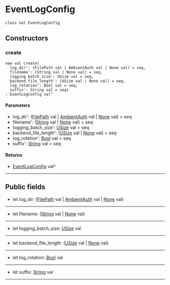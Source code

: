 # EventLogConfig

```pony
class val EventLogConfig
```

## Constructors

### create

```pony
new val create(
  log_dir': (FilePath val | AmbientAuth val | None val) = seq,
  filename': (String val | None val) = seq,
  logging_batch_size': USize val = seq,
  backend_file_length': (USize val | None val) = seq,
  log_rotation': Bool val = seq,
  suffix': String val = seq)
: EventLogConfig val^
```
#### Parameters

*   log_dir': ([FilePath](files-FilePath) val | [AmbientAuth](builtin-AmbientAuth) val | [None](builtin-None) val) = seq
*   filename': ([String](builtin-String) val | [None](builtin-None) val) = seq
*   logging_batch_size': [USize](builtin-USize) val = seq
*   backend_file_length': ([USize](builtin-USize) val | [None](builtin-None) val) = seq
*   log_rotation': [Bool](builtin-Bool) val = seq
*   suffix': [String](builtin-String) val = seq

#### Returns

* [EventLogConfig](wallaroo-ent-recovery-EventLogConfig) val^

---

## Public fields

* let log_dir: ([FilePath](files-FilePath) val | [AmbientAuth](builtin-AmbientAuth) val | [None](builtin-None) val)

---

* let filename: ([String](builtin-String) val | [None](builtin-None) val)

---

* let logging_batch_size: [USize](builtin-USize) val

---

* let backend_file_length: ([USize](builtin-USize) val | [None](builtin-None) val)

---

* let log_rotation: [Bool](builtin-Bool) val

---

* let suffix: [String](builtin-String) val

---

